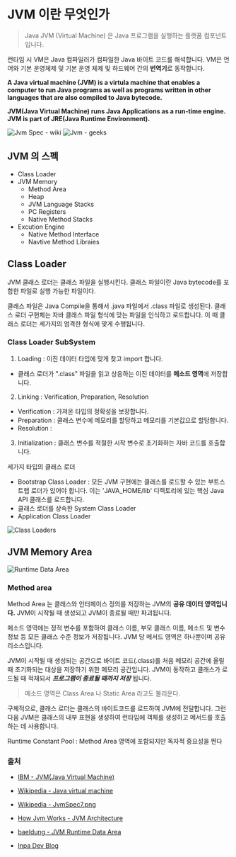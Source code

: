 # JVM 이란 무엇인가

> Java JVM (Virtual Machine) 은 Java 프로그램을 실행하는 플랫폼 컴포넌트입니다.

런타임 시 VM은 Java 컴파일러가 컴파일한 Java 바이트 코드를 해석합니다. VM은 언어와 기본 운영체제 및 기본 운영 체제 및 하드웨어 간의 **번역기**로 동작합니다.

**A Java virtual machine (JVM) is a virtula machine that enables a computer to run Java programs as well as programs written in other languages that are also compiled to Java bytecode.**

**JVM(Java Virtual Machine) runs Java Applications as a run-time engine. JVM is part of JRE(Java Runtime Environment).**

![Jvm Spec - wiki](https://github.com/user-attachments/assets/5db509ea-82c0-4bbc-a2e7-7bdb6be1ba23)
![Jvm - geeks](https://github.com/user-attachments/assets/7f8d4793-279a-44ed-b91d-1aef08bd5355)

## JVM 의 스펙
- Class Loader
- JVM Memory
  - Method Area
  - Heap 
  - JVM Language Stacks
  - PC Registers
  - Native Method Stacks
- Excution Engine 
  - Native Method Interface
  - Navtive Method Libraies

## Class Loader
JVM 클래스 로더는 클래스 파일을 실행시킨다. 클래스 파일이란 Java bytecode를 포함한 파일로 실행 가능한 파일이다.

클래스 파일은 Java Compile을 통해서 .java 파일에서 .class 파일로 생성된다. 클래스 로더 구현체는 자바 클래스 파일 형식에 맞는 파일을 인식하고 로드합니다. 이 때 클래스 로더는 세가지의 엄격한 형식에 맞게 수행됩니다.

### Class Loader SubSystem
1. Loading : 이진 데이터 타입에 맞게 찾고 import 합니다.
  - 클래스 로더가 ".class" 파일을 읽고 상응하는 이진 데이터를 **메소드 영역**에 저장합니다.
2. Linking : Verification, Preparation, Resolution
  - Verification : 가져온 타입의 정확성을 보장합니다.
  - Preparation : 클래스 변수에 메모리를 할당하고 메모리를 기본값으로 할당합니다.
  - Resolution : 
3. Initialization : 클래스 변수를 적절한 시작 변수로 초기화하는 자바 코드를 호출합니다.

세가지 타입의 클래스 로더
- Bootstrap Class Loader : 모든 JVM 구현에는 클래스를 로드할 수 있는 부트스트랩 로더가 있어야 합니다. 이는 'JAVA_HOME/lib' 디렉토리에 있는 핵심 Java API 클래스를 로드합니다.
- 클래스 로더를 상속한 System Class Loader
- Application Class Loader

![Class Loaders](https://github.com/user-attachments/assets/45f91f1f-7468-4389-898b-9579058ab0a6)

## JVM Memory Area
![Runtime Data Area](https://github.com/user-attachments/assets/a2c8f17c-7eee-4c38-90c3-d287b84ac6b4)

### Method area

Method Area 는 클래스와 인터페이스 정의를 저장하는 JVM의 **공유 데이터 영역입니다.** 
JVM이 시작될 때 생성되고 JVM이 종료될 때만 파괴됩니다.

메소드 영역에는 정적 변수를 포함하여 클래스 이름, 부모 클래스 이름, 메소드 및 변수 정보 등 모든 
클래스 수준 정보가 저장됩니다. JVM 당 메서드 영역은 하나뿐이며 공유 리소스입니다.

JVM이 시작될 때 생성되는 공간으로 바이트 코드(.class)를 처음 메모리 공간에 올릴 때 초기화되는
대상을 저장하기 위한 메모리 공간입니다. JVM이 동작하고 클래스가 로드될 때 적재되서 **_프로그램이 종료될
때까지 저장_** 됩니다.

> 메소드 영역은 Class Area 나 Static Area 라고도 불리운다.

구체적으로, 클래스 로더는 클래스의 바이트코드를 로드하여 JVM에 전달합니다. 그런 다음 JVM은 클래스의
내부 표현을 생성하여 런타임에 객체를 생성하고 메서드를 호출하는 데 사용합니다.

Runtime Constant Pool : Method Area 영역에 포함되지만 독자적 중요성을 띈다


### 출처
- [IBM - JVM(Java Virtual Machine)](https://www.ibm.com/docs/ko/sdk-java-technology/8?topic=introduction-java-virtual-machine)

- [Wikipedia - Java virtual machine](https://en.wikipedia.org/wiki/Java_virtual_machine)

- [Wikipedia - JvmSpec7.png](https://en.wikipedia.org/wiki/File:JvmSpec7.png)

- [How Jvm Works - JVM  Architecture](https://www.geeksforgeeks.org/jvm-works-jvm-architecture/)

- [baeldung - JVM Runtime Data Area](https://www.baeldung.com/java-jvm-run-time-data-areas)

- [Inpa Dev Blog](https://inpa.tistory.com/entry/JAVA-%E2%98%95-JVM-%EB%82%B4%EB%B6%80-%EA%B5%AC%EC%A1%B0-%EB%A9%94%EB%AA%A8%EB%A6%AC-%EC%98%81%EC%97%AD-%EC%8B%AC%ED%99%94%ED%8E%B8#%EB%A9%94%EC%84%9C%EB%93%9C_%EC%98%81%EC%97%AD_method_area)
